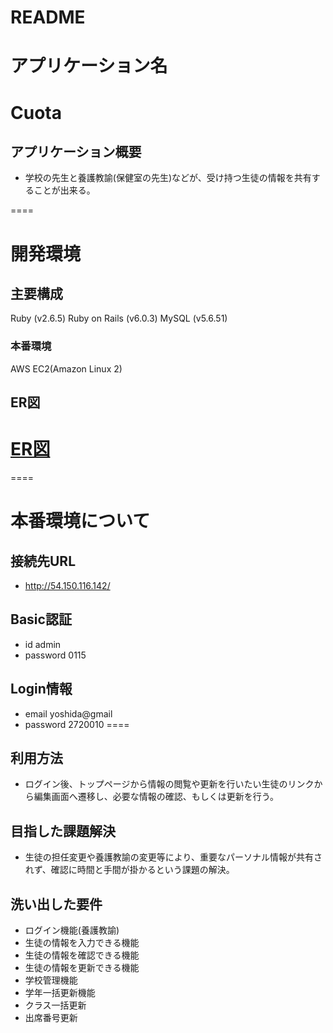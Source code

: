 # README

# アプリケーション名

# Cuota

## アプリケーション概要

* 学校の先生と養護教諭(保健室の先生)などが、受け持つ生徒の情報を共有することが出来る。

====
# 開発環境

## 主要構成
Ruby (v2.6.5)
Ruby on Rails (v6.0.3)
MySQL (v5.6.51)

### 本番環境
AWS EC2(Amazon Linux 2)

## ER図
[ER図](/ERD.png)
====

====
# 本番環境について
## 接続先URL
* http://54.150.116.142/

## Basic認証
* id       admin
* password 0115

## Login情報
* email    yoshida@gmail
* password 2720010
====

## 利用方法

* ログイン後、トップページから情報の閲覧や更新を行いたい生徒のリンクから編集画面へ遷移し、必要な情報の確認、もしくは更新を行う。

## 目指した課題解決

* 生徒の担任変更や養護教諭の変更等により、重要なパーソナル情報が共有されず、確認に時間と手間が掛かるという課題の解決。

## 洗い出した要件

* ログイン機能(養護教諭) 
* 生徒の情報を入力できる機能
* 生徒の情報を確認できる機能
* 生徒の情報を更新できる機能
* 学校管理機能
* 学年一括更新機能
* クラス一括更新
* 出席番号更新

<!-- ## 実装した機能についての画像やGIFおよびその説明 -->


<!-- ## データベース設計 -->


<!-- ## ローカルでの動作方法 -->

<!-- ## nursing_teachers

| column                | Type         | Options                        |
| --------------------- | ------------ | ------------------------------ |
| last_name             | string       | null: false                    | 
| first_name            | string       | null: false                    |
| email                 | string       | null: false, unique: true      |
| encrypted_password    | string       | null: false                    |
| school_id             | integer      | null: false                    |

### Association

- belongs_to :school
- has_many   :students -->


<!-- ## schools -->
<!--  -->
<!-- | column                | Type         | Options                        | -->
<!-- | --------------------- | ------------ | ------------------------------ | -->
<!-- | name                  | string       | null: false                    |  -->
<!-- | postal_code           | integer      | null: false                    | -->
<!-- | prefectures           | string       | null: false                    | -->
<!-- | city                  | string       | null: false                    | -->
<!-- | address               | string       | null: false                    | -->
<!-- | phone_num             | integer      | null: false                    | -->
<!--  -->
<!-- ### Association -->
<!--  -->
<!-- - has_one    :nursing_teacher -->
<!-- - has_many   :students -->
<!-- - has_many   :homeroom_teachers -->


<!-- ## students

| column                | Type         | Options                        |
| --------------------- | ------------ | ------------------------------ |
| last_name             | string       | null: false                    |
| first_name            | string       | null: false                    |
| last_kana             | string       | null: false                    |
| first_kana            | string       | null: false                    |
| date                  | date         |                                |
| school_year_id        | integer      | null: false                    |
| school_class_id       | integer      | null: false                    |
| number                | integer      | null: false                    |
| gender_id             | integer      | null: false                    |
| brother               | string       |                                |
| allergy               | string       |                                |
| medicine              | string       |                                |
| anaphylaxis           | string       |                                |
| allergy_other         | text         |                                |
| special_support       | text         |                                |
| other_ht              | text         |                                |
| other_nt              | text         |                                |
| school_id             | integer      | null: false                    |
| school_year_update    | integer      |                                |
| nursing_teacher       | references   | null: false, foreign_key: true |
| homeroom_teacher      | references   | null: false, foreign_key: true |

### Association

- belongs_to   :nursing_teacher
- belongs_to   :school
- belongs_to   :homeroom_teacher
- has_one      :medical_checkup -->


<!-- ## medical_checkups -->
<!--  -->
<!-- | column                        | Type         | Options                        | -->
<!-- | ----------------------------- | ------------ | ------------------------------ | -->
<!-- | height                        | integer      |                                | -->
<!-- | weight                        | integer      |                                | -->
<!-- | nutritional_status            | text         |                                | -->
<!-- | spine_chest_limbs             | text         |                                | -->
<!-- | right_eyesight                | string       |                                | -->
<!-- | left_eyesight                 | string       |                                | -->
<!-- | eye_diseases                  | text         |                                | -->
<!-- | hearing_right                 | string       |                                | -->
<!-- | hearing_left                  | string       |                                | -->
<!-- | otorhinolaryngology           | text         |                                | -->
<!-- | skin_disease                  | text         |                                | -->
<!-- | tuberculosis_disease          | text         |                                | -->
<!-- | tuberculosis_guidance         | text         |                                | -->
<!-- | cardiac_clinical_examination  | text         |                                | -->
<!-- | heart_disease                 | text         |                                | -->
<!-- | urine_protein_primary         | text         |                                | -->
<!-- | urine_sugar_primary           | text         |                                | -->
<!-- | urine_other                   | text         |                                | -->
<!-- | other_disease                 | text         |                                | -->
<!-- | student                       | references   | null: false, foreign_key: true | -->
<!--  -->
<!-- ### Association -->
<!--  -->
<!-- - belongs_to   :student -->


<!-- ## homeroom_teachers -->
<!--  -->
<!-- | column                | Type         | Options                        | -->
<!-- | --------------------- | ------------ | ------------------------------ | -->
<!-- | last_name             | string       | null: false                    |  -->
<!-- | first_name            | string       | null: false                    | -->
<!-- | email                 | string       | null: false, unique: true      | -->
<!-- | encrypted_password    | string       | null: false                    | -->
<!-- | school_year           | integer      | null: false                    | -->
<!-- | class                 | string       | null: false                    | -->
<!-- | school                | references   | null: false, foreign_key: true | -->
<!--  -->
<!-- ### Association -->
<!--  -->
<!-- - belongs_to :school -->
<!-- - has_many   :students -->


<!-- ## school_counselors -->
<!--  -->
<!-- | column                | Type         | Options                        | -->
<!-- | --------------------- | ------------ | ------------------------------ | -->
<!-- | last_name             | string       | null: false                    |  -->
<!-- | first_name            | string       | null: false                    | -->
<!-- | email                 | string       | null: false, unique: true      | -->
<!-- | encrypted_password    | string       | null: false                    | -->
<!-- | school                | references   | null: false, foreign_key: true | -->
<!--  -->
<!-- ### Association -->
<!--  -->
<!-- - belongs_to :school -->
<!-- - has_many   :students -->


<!-- ## managements -->
<!--  -->
<!-- | column                | Type         | Options                        | -->
<!-- | --------------------- | ------------ | ------------------------------ | -->
<!-- | position              | string       | null: false                    |  -->
<!-- | last_name             | string       | null: false                    |  -->
<!-- | first_name            | string       | null: false                    | -->
<!-- | email                 | string       | null: false, unique: true      | -->
<!-- | encrypted_password    | string       | null: false                    | -->
<!-- | school                | references   | null: false, foreign_key: true | -->
<!--  -->
<!-- ### Association -->
<!--  -->
<!-- - belongs_to :school -->
<!-- - has_many   :students -->
